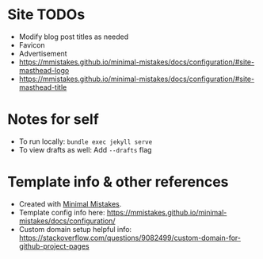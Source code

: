 # Site TODOs

* Modify blog post titles as needed
* Favicon
* Advertisement
* https://mmistakes.github.io/minimal-mistakes/docs/configuration/#site-masthead-logo
* https://mmistakes.github.io/minimal-mistakes/docs/configuration/#site-masthead-title

# Notes for self

* To run locally: `bundle exec jekyll serve`
* To view drafts as well: Add `--drafts` flag

# Template info & other references

* Created with [Minimal Mistakes](https://github.com/mmistakes/minimal-mistakes).
* Template config info here: https://mmistakes.github.io/minimal-mistakes/docs/configuration/
* Custom domain setup helpful info: https://stackoverflow.com/questions/9082499/custom-domain-for-github-project-pages
